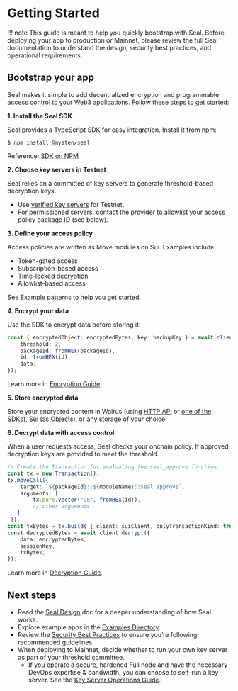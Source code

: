 # Getting Started

!!! note
    This guide is meant to help you quickly bootstrap with Seal. Before deploying your app to production or Mainnet, please review the full Seal documentation to understand the design, security best practices, and operational requirements.

## Bootstrap your app

Seal makes it simple to add decentralized encryption and programmable access control to your Web3 applications. Follow these steps to get started:

**1. Install the Seal SDK**

Seal provides a TypeScript SDK for easy integration. Install it from npm:

```shell
$ npm install @mysten/seal
```

Reference: [SDK on NPM](https://www.npmjs.com/package/@mysten/seal)

**2. Choose key servers in Testnet**

Seal relies on a committee of key servers to generate threshold-based decryption keys.

- Use [verified key servers](./Pricing.md#verified-key-servers) for Testnet.
- For permissioned servers, contact the provider to allowlist your access policy package ID (see below).

**3. Define your access policy**

Access policies are written as Move modules on Sui. Examples include:

- Token-gated access
- Subscription-based access
- Time-locked decryption
- Allowlist-based access

See [Example patterns](./ExamplePatterns.md) to help you get started.

**4. Encrypt your data**

Use the SDK to encrypt data before storing it:

```typescript
const { encryptedObject: encryptedBytes, key: backupKey } = await client.encrypt({
    threshold: 2,
    packageId: fromHEX(packageId),
    id: fromHEX(id),
    data,
});
```

Learn more in [Encryption Guide](./UsingSeal.md#encryption).

**5. Store encrypted data**

Store your encrypted content in Walrus (using [HTTP API](https://docs.wal.app/usage/web-api.html) or [one of the SDKs](https://docs.wal.app/usage/sdks.html)), Sui (as [Objects](https://docs.sui.io/concepts/object-model)), or any storage of your choice.

**6. Decrypt data with access control**

When a user requests access, Seal checks your onchain policy. If approved, decryption keys are provided to meet the threshold.

```typescript
// Create the Transaction for evaluating the seal_approve function.
const tx = new Transaction();
tx.moveCall({
    target: `${packageId}::${moduleName}::seal_approve`, 
    arguments: [
        tx.pure.vector("u8", fromHEX(id)),
        // other arguments
   ]
 });  
const txBytes = tx.build( { client: suiClient, onlyTransactionKind: true })
const decryptedBytes = await client.decrypt({
    data: encryptedBytes,
    sessionKey,
    txBytes,
});
```

Learn more in [Decryption Guide](./UsingSeal.md#decryption).

## Next steps

- Read the [Seal Design](./Design.md) doc for a deeper understanding of how Seal works.
- Explore example apps in the [Examples Directory](https://github.com/MystenLabs/seal/tree/main/examples).
- Review the [Security Best Practices](./SecurityBestPractices.md) to ensure you’re following recommended guidelines.
- When deploying to Mainnet, decide whether to run your own key server as part of your threshold committee.
    - If you operate a secure, hardened Full node and have the necessary DevOps expertise & bandwidth, you can choose to self-run a key server. See the [Key Server Operations Guide](./KeyServerOps.md).
